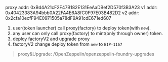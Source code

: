 proxy addr: 0xBd4A21cF2F47B182E131EeAaDBef2D570f3B3A23
v1 addr: 0x40423383A94bbb0A22FA4E6A8fC0F97E03B482D2
v2 addr: 0x2cfa10ecfF94E0971505a78dF9A91cdE671ed607




1. user(token launcher) call proxy(factory) to deploy token(with `new`).
2. any user can only call proxy(factory) to mint(only through owner) token.
3. deploy factoryV2 and upgrade proxy
4. factoryV2 change deploy token from `new` to `EIP-1167`

> proxy&Upgrade: /OpenZeppelin/openzeppelin-foundry-upgrades